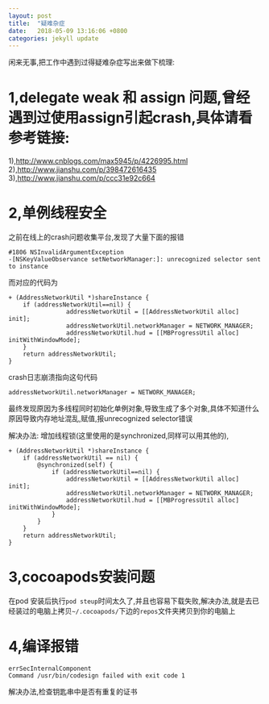 ```yaml
---
layout: post
title:  "疑难杂症                                                                    "
date:   2018-05-09 13:16:06 +0800
categories: jekyll update
---
```

闲来无事,把工作中遇到过得疑难杂症写出来做下梳理:

# 1,delegate weak 和 assign 问题,曾经遇到过使用assign引起crash,具体请看参考链接:
1),http://www.cnblogs.com/max5945/p/4226995.html
2),http://www.jianshu.com/p/398472616435
3),http://www.jianshu.com/p/ccc31e92c664


# 2,单例线程安全

之前在线上的crash问题收集平台,发现了大量下面的报错

```
#1806 NSInvalidArgumentException
-[NSKeyValueObservance setNetworkManager:]: unrecognized selector sent to instance
```
而对应的代码为
```
+ (AddressNetworkUtil *)shareInstance {
    if (addressNetworkUtil==nil) {
                addressNetworkUtil = [[AddressNetworkUtil alloc] init];
                addressNetworkUtil.networkManager = NETWORK_MANAGER;
                addressNetworkUtil.hud = [[MBProgressUtil alloc] initWithWindowMode];
    }
    return addressNetworkUtil;
}
```

crash日志崩溃指向这句代码
```
addressNetworkUtil.networkManager = NETWORK_MANAGER;
```

最终发现原因为多线程同时初始化单例对象,导致生成了多个对象,具体不知道什么原因导致内存地址混乱,赋值,报unrecognized selector错误


解决办法:
增加线程锁(这里使用的是synchronized,同样可以用其他的),
```
+ (AddressNetworkUtil *)shareInstance {
    if (addressNetworkUtil == nil) {
        @synchronized(self) {
            if (addressNetworkUtil==nil) {
                addressNetworkUtil = [[AddressNetworkUtil alloc] init];
                addressNetworkUtil.networkManager = NETWORK_MANAGER;
                addressNetworkUtil.hud = [[MBProgressUtil alloc] initWithWindowMode];
            }
        }
    }
    return addressNetworkUtil;
}
```
# 3,cocoapods安装问题

在pod 安装后执行```pod steup```时间太久了,并且也容易下载失败,解决办法,就是去已经装过的电脑上拷贝```~/.cocoapods/```下边的```repos```文件夹拷贝到你的电脑上


# 4,编译报错
```
errSecInternalComponent
Command /usr/bin/codesign failed with exit code 1
```

解决办法,检查钥匙串中是否有重复的证书
